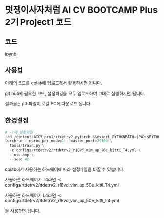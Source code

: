 # 멋쟁이사자처럼 AI CV BOOTCAMP Plus 2기 Project1 코드

## 코드

[ipynb](./RT-DETRv2_with_vim_n_upsampling.ipynb)

## 사용법

아래의 코드를 colab에 업로드해서 활용하시면 됩니다.

git hub에 필요한 코드, 설정파일을 모두 업로드하여 그대로 실행하시면 됩니다.

결과물은 pth파일이 로컬 PC에 다운로드 됩니다.

## 환경설정

```python
# -c에 설정파일
!cd /content/AICV_pro1/rtdetrv2_pytorch &&export PYTHONPATH=$PWD:$PYTHONPATH && \
torchrun --nproc_per_node=1 --master_port=29500 \
  tools/train.py \
  -c configs/rtdetrv2/rtdetrv2_r18vd_vim_up_50e_kitti_T4.yml \
  --use-amp \
  --seed 42
```

colab에서 사용하는 하드웨어에 따라 설정파일을 바꿀 수 있습니다.

사용하는 하드웨어가 T4라면 -c configs/rtdetrv2/rtdetrv2_r18vd_vim_up_50e_kitti_T4.yml

사용하는 하드웨어가 L4라면 -c configs/rtdetrv2/rtdetrv2_r18vd_vim_up_50e_kitti_L4.yml

을 사용하면 됩니다.
